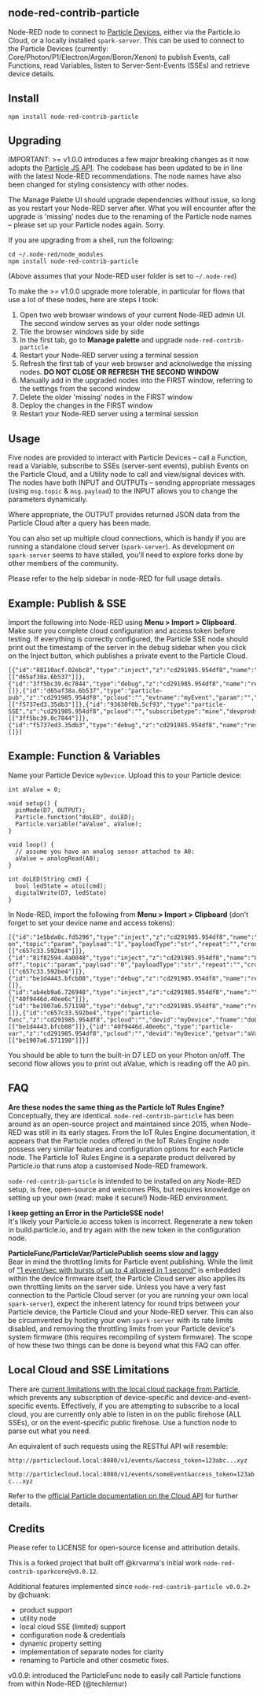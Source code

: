 node-red-contrib-particle
-------------------------

Node-RED node to connect to [Particle Devices](https://www.particle.io/), either via the Particle.io Cloud, or a locally installed `spark-server`. This can be used to connect to the Particle Devices (currently: Core/Photon/P1/Electron/Argon/Boron/Xenon) to publish Events, call Functions, read Variables, listen to Server-Sent-Events (SSEs) and retrieve device details.

Install
-------

    npm install node-red-contrib-particle


Upgrading
---------
IMPORTANT: >= v1.0.0 introduces a few major breaking changes as it now adopts the [Particle JS API](https://github.com/particle-iot/particle-api-js). The codebase has been updated to be in line with the latest Node-RED recommendations. The node names have also been changed for styling consistency with other nodes.

The Manage Palette UI should upgrade dependencies without issue, so long as you restart your Node-RED server after. What you will encounter after the upgrade is 'missing' nodes due to the renaming of the Particle node names – please set up your Particle nodes again. Sorry.

If you are upgrading from a shell, run the following:

    cd ~/.node-red/node_modules
    npm install node-red-contrib-particle

(Above assumes that your Node-RED user folder is set to `~/.node-red`)

To make the >= v1.0.0 upgrade more tolerable, in particular for flows that use a lot of these nodes, here are steps I took:

1. Open two web browser windows of your current Node-RED admin UI. The second window serves as your older node settings
2. Tile the browser windows side by side
3. In the first tab, go to __Manage palette__ and upgrade `node-red-contrib-particle`
4. Restart your Node-RED server using a terminal session
5. Refresh the first tab of your web browser and acknolwedge the missing nodes. __DO NOT CLOSE OR REFRESH THE SECOND WINDOW__
6. Manually add in the upgraded nodes into the FIRST window, referring to the settings from the second window
7. Delete the older 'missing' nodes in the FIRST window
8. Deploy the changes in the FIRST window
9. Restart your Node-RED server using a terminal session


Usage
-----

Five nodes are provided to interact with Particle Devices – call a Function, read a Variable, subscribe to SSEs (server-sent events), publish Events on the Particle Cloud, and a Utility node to call and view/signal devices with. The nodes have both INPUT and OUTPUTs – sending appropriate messages (using `msg.topic` & `msg.payload`) to the INPUT allows you to change the parameters dynamically.

Where appropriate, the OUTPUT provides returned JSON data from the Particle Cloud after a query has been made.

You can also set up multiple cloud connections, which is handy if you are running a standalone cloud server (`spark-server`). As development on `spark-server` seems to have stalled, you'll need to explore forks done by other members of the community.

Please refer to the help sidebar in node-RED for full usage details.


Example: Publish & SSE
----------------------

Import the following into Node-RED using __Menu > Import > Clipboard__. Make sure you complete cloud configuration and access token before testing. If everything is correctly configured, the Particle SSE node should print out the timestamp of the server in the debug sidebar when you click on the Inject button, which publishes a private event to the Particle Cloud.

```
[{"id":"88110acf.02ebc8","type":"inject","z":"cd291985.954df8","name":"","topic":"","payload":"","payloadType":"date","repeat":"","crontab":"","once":false,"onceDelay":0.1,"x":120,"y":60,"wires":[["d65af38a.6b537"]]},{"id":"3ff5bc39.0c7844","type":"debug","z":"cd291985.954df8","name":"result","active":true,"tosidebar":true,"console":false,"tostatus":false,"complete":"payload","x":510,"y":140,"wires":[]},{"id":"d65af38a.6b537","type":"particle-pub","z":"cd291985.954df8","pcloud":"","evtname":"myEvent","param":"","productIdOrSlug":"","private":false,"evtnametopic":false,"ttl":60,"repeat":0,"once":false,"x":300,"y":60,"wires":[["f5737ed3.35db3"]]},{"id":"93630f0b.5cf93","type":"particle-SSE","z":"cd291985.954df8","pcloud":"","subscribetype":"mine","devprodslug":"__DEVPRODSLUG__","devid":"","evtname":"myEvent","strict":0,"x":320,"y":140,"wires":[["3ff5bc39.0c7844"]]},{"id":"f5737ed3.35db3","type":"debug","z":"cd291985.954df8","name":"result","active":true,"tosidebar":true,"console":false,"tostatus":false,"complete":"payload","x":470,"y":60,"wires":[]}]
```


Example: Function & Variables
-----------------------------

Name your Particle Device `myDevice`. Upload this to your Particle device:

```
int aValue = 0;

void setup() {
  pinMode(D7, OUTPUT);
  Particle.function("doLED", doLED);
  Particle.variable("aValue", aValue);
}

void loop() {
  // assume you have an analog sensor attached to A0:
  aValue = analogRead(A0);
}

int doLED(String cmd) {
  bool ledState = atoi(cmd);
  digitalWrite(D7, ledState)
}
```

In Node-RED, import the following from __Menu > Import > Clipboard__ (don't forget to set your device name and access tokens):

```
[{"id":"1e5bda0c.fd5296","type":"inject","z":"cd291985.954df8","name":"LED on","topic":"param","payload":"1","payloadType":"str","repeat":"","crontab":"","once":false,"onceDelay":0.1,"x":130,"y":60,"wires":[["c657c33.592be4"]]},{"id":"81f82594.4a0048","type":"inject","z":"cd291985.954df8","name":"LED off","topic":"param","payload":"0","payloadType":"str","repeat":"","crontab":"","once":false,"onceDelay":0.1,"x":130,"y":100,"wires":[["c657c33.592be4"]]},{"id":"be1d4443.bfcb08","type":"debug","z":"cd291985.954df8","name":"result","active":true,"tosidebar":true,"console":false,"tostatus":false,"complete":"payload","x":530,"y":80,"wires":[]},{"id":"ab4eb9a6.726948","type":"inject","z":"cd291985.954df8","name":"","topic":"","payload":"","payloadType":"date","repeat":"","crontab":"","once":false,"onceDelay":0.1,"x":120,"y":180,"wires":[["40f9446d.40ee6c"]]},{"id":"be1907a6.571198","type":"debug","z":"cd291985.954df8","name":"result","active":true,"tosidebar":true,"console":false,"tostatus":false,"complete":"payload","x":530,"y":180,"wires":[]},{"id":"c657c33.592be4","type":"particle-func","z":"cd291985.954df8","pcloud":"","devid":"myDevice","fname":"doLED","param":"","productIdOrSlug":"","repeat":0,"once":false,"x":330,"y":80,"wires":[["be1d4443.bfcb08"]]},{"id":"40f9446d.40ee6c","type":"particle-var","z":"cd291985.954df8","pcloud":"","devid":"myDevice","getvar":"aValue","productIdOrSlug":"","repeat":0,"once":false,"x":320,"y":180,"wires":[["be1907a6.571198"]]}]
```

You should be able to turn the built-in D7 LED on your Photon on/off. The second flow allows you to print out aValue, which is reading off the A0 pin.



FAQ
---

  __Are these nodes the same thing as the Particle IoT Rules Engine?__  
  Conceptually, they are identical. `node-red-contrib-particle` has been around as an open-source project and maintained since 2015, when Node-RED was still in its early stages. From the IoT Rules Engine documentation, it appears that the Particle nodes offered in the IoT Rules Engine node possess very similar features and configuration options for each Particle node. The Particle IoT Rules Engine is a separate product delivered by Particle.io that runs atop a customised Node-RED framework.

  `node-red-contrib-particle` is intended to be installed on any Node-RED setup, is free, open-source and welcomes PRs, but requires knowledge on setting up your own (read: make it secure!) Node-RED environment.

  __I keep getting an Error in the ParticleSSE node!__  
  It's likely your Particle.io access token is incorrect. Regenerate a new token in build.particle.io, and try again with the new token in the configuration node.

  __ParticleFunc/ParticleVar/ParticlePublish seems slow and laggy__  
  Bear in mind the throttling limits for Particle event publishing. While the limit of ["1 event/sec with bursts of up to 4 allowed in 1 second"](https://docs.particle.io/reference/firmware/raspberry-pi/#particle-publish-) is embedded within the device firmware itself, the Particle Cloud server also applies its own throttling limits on the server side. Unless you have a very fast connection to the Particle Cloud server (or you are running your own local `spark-server`), expect the inherent latency for round trips between your Particle device, the Particle Cloud and your Node-RED server. This can also be circumvented by hosting your own `spark-server` with its rate limits disabled, and removing the throttling limits from your Particle device's system firmware (this requires recompiling of system firmware). The scope of how these two things can be done is beyond what this FAQ can offer.


Local Cloud and SSE Limitations
-------------------------------

There are [current limitations with the local cloud package from Particle](https://github.com/spark/spark-server/issues/53), which prevents any subscription of device-specific and device-and-event-specific events. Effectively, if you are attempting to subscribe to a local cloud, you are currently only able to listen in on the public firehose (ALL SSEs), or on the event-specific public firehose. Use a function node to parse out what you need.

An equivalent of such requests using the RESTful API will resemble:

`http://particlecloud.local:8080/v1/events/&access_token=123abc...xyz`

`http://particlecloud.local:8080/v1/events/someEvent&access_token=123abc...xyz`

Refer to the [official Particle documentation on the Cloud API](https://docs.particle.io/reference/api/) for further details.


Credits
-------

Please refer to LICENSE for open-source license and attribution details.

This is a forked project that built off @krvarma's initial work `node-red-contrib-sparkcore@v0.0.12`.

Additional features implemented since `node-red-contrib-particle v0.0.2+` by @chuank:
* product support
* utility node
* local cloud SSE (limited) support
* configuration node & credentials
* dynamic property setting
* implementation of separate nodes for clarity
* renaming to Particle and other cosmetic fixes.

v0.0.9: introduced the ParticleFunc node to easily call Particle functions from within Node-RED (@techlemur)
